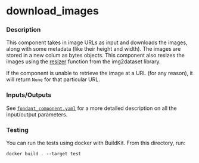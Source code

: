 # download_images

### Description
This component takes in image URLs as input and downloads the images, along with some metadata (like their height and width).
The images are stored in a new colum as bytes objects. This component also resizes the images using the [resizer](https://github.com/rom1504/img2dataset/blob/main/img2dataset/resizer.py) function from the img2dataset library.

If the component is unable to retrieve the image at a URL (for any reason), it will return `None` for that particular URL.

### **Inputs/Outputs**

See [`fondant_component.yaml`](fondant_component.yaml) for a more detailed description on all the input/output parameters. 


### Testing

You can run the tests using docker with BuildKit. From this directory, run:
```
docker build . --target test
```